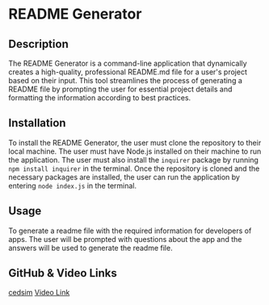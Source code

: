 # README Generator

## Description
  The README Generator is a command-line application that dynamically creates a high-quality, professional README.md file for a user's project based on their input. This tool streamlines the process of generating a README file by prompting the user for essential project details and formatting the information according to best practices.
  
## Installation
  To install the README Generator, the user must clone the repository to their local machine. The user must have Node.js installed on their machine to run the application. The user must also install the `inquirer` package by running `npm install inquirer` in the terminal. Once the repository is cloned and the necessary packages are installed, the user can run the application by entering `node index.js` in the terminal.
    
## Usage
  To generate a readme file with the required information for developers of apps. The user will be prompted with questions about the app and the answers will be used to generate the readme file.  
  
## GitHub & Video Links
  [cedsim]([https://github.com/cedsim](https://github.com/github-cedsim/README-Generator/tree/main))
  [Video Link](https://drive.google.com/file/d/1_adCYX5JvY1VwlUMumn3fv4SwbFGDLbg/view?usp=sharing)
    
